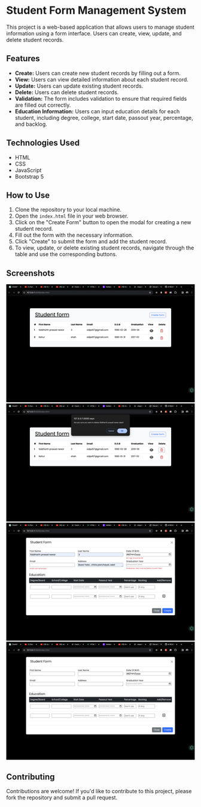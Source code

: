 # Student Form Management System

This project is a web-based application that allows users to manage student information using a form interface. Users can create, view, update, and delete student records.

## Features

- **Create:** Users can create new student records by filling out a form.
- **View:** Users can view detailed information about each student record.
- **Update:** Users can update existing student records.
- **Delete:** Users can delete student records.
- **Validation:** The form includes validation to ensure that required fields are filled out correctly.
- **Education Information:** Users can input education details for each student, including degree, college, start date, passout year, percentage, and backlog.

## Technologies Used

- HTML
- CSS
- JavaScript
- Bootstrap 5

## How to Use

1. Clone the repository to your local machine.
2. Open the `index.html` file in your web browser.
3. Click on the "Create Form" button to open the modal for creating a new student record.
4. Fill out the form with the necessary information.
5. Click "Create" to submit the form and add the student record.
6. To view, update, or delete existing student records, navigate through the table and use the corresponding buttons.

## Screenshots
![alt text](image.png)
![alt text](image-1.png)
![alt text](image-2.png)
![alt text](image-3.png)

## Contributing

Contributions are welcome! If you'd like to contribute to this project, please fork the repository and submit a pull request.

